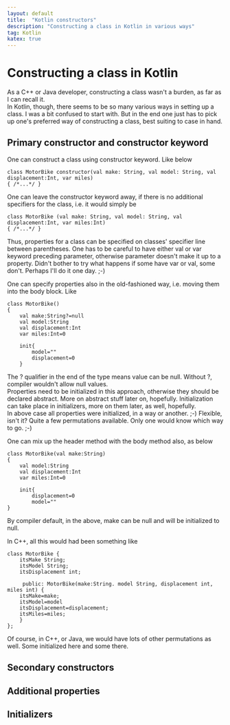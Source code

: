```yaml
---
layout: default
title:  "Kotlin constructors"
description: "Constructing a class in Kotlin in various ways"
tag: Kotlin
katex: true
---
```

# Constructing a class in Kotlin

As a C++ or Java developer, constructing a class wasn't a burden, as far as I can recall it.  
In Kotlin, though, there seems to be so many various ways in setting up a class. I was a bit confused to start with. But in the end one just has to pick up one's preferred way of constructing a class, best suiting to case in hand.

## Primary constructor and constructor keyword

One can construct a class using constructor keyword. Like below

	class MotorBike constructor(val make: String, val model: String, val displacement:Int, var miles)
	{ /*...*/ }
	
One can leave the constructor keyword away, if there is no additional specifiers for the class, i.e. it would simply be

	class MotorBike (val make: String, val model: String, val displacement:Int, var miles:Int)
	{ /*...*/ }
	
Thus, properties for a class can be specified on classes' specifier line between parentheses. One has to be careful to have either val or var keyword preceding parameter, otherwise parameter doesn't make it up to a property. Didn't bother to try what happens if some have var or val, some don't. Perhaps I'll do it one day. ;-)

One can specify properties also in the old-fashioned way, i.e. moving them into the body block. Like

	class MotorBike()
	{
		val make:String?=null
		val model:String
		val displacement:Int
		var miles:Int=0
        
        init{
            model=""
            displacement=0
        }

The ? qualifier in the end of the type means value can be null. Without ?, compiler wouldn't allow null values.  
Properties need to be initialized in this approach, otherwise they should be declared abstract. More on abstract stuff later on, hopefully. Initialization can take place in initializers, more on them later, as well, hopefully.  
In above case all properties were initialized, in a way or another. ;-)
Flexible, isn't it? Quite a few permutations available. Only one would know which way to go. ;-)

One can mix up the header method with the body method also, as below

	class MotorBike(val make:String)
	{
		val model:String
		val displacement:Int
		var miles:Int=0
        
        init{
            displacement=0
            model=""
    }

By compiler default, in the above, make can be null and will be initialized to null.


In C++, all this would had been something like

	class MotorBike {
		itsMake String;
		itsModel String;
		itsDisplacement int;
		
		 public: MotorBike(make:String. model String, displacement int, miles int) {
        itsMake=make;
        itsModel=model
        itsDisplacement=displacement;
        itsMiles=miles;
    	}
	};

Of course, in C++, or Java, we would have lots of other permutations as well. Some initialized here and some there.

## Secondary constructors

## Additional properties

## Initializers




